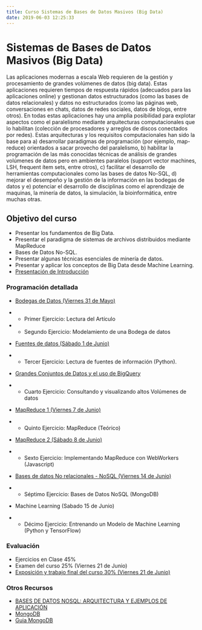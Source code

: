 ```yaml
---
title: Curso Sistemas de Bases de Datos Masivos (Big Data)
date: 2019-06-03 12:25:33
---
```


# Sistemas de Bases de Datos Masivos (Big Data)

Las aplicaciones modernas a escala Web requieren de la gestión y procesamiento de grandes volúmenes de datos (big data). Estas aplicaciones requieren tiempos de respuesta rápidos (adecuados para las aplicaciones online) y gestionan datos estructurados (como las bases de datos relacionales) y datos no estructurados (como las páginas web, conversaciones en chats, datos de redes sociales, datos de blogs, entre otros). En todas estas aplicaciones hay una amplia posibilidad para explotar aspectos como el paralelismo mediante arquitecturas computacionales que lo habilitan (colección de procesadores y arreglos de discos conectados por redes). Estas arquitecturas y los requisitos computacionales han sido la base para a) desarrollar paradigmas de programación (por ejemplo, map-reduce) orientados a sacar provecho del paralelismo, b) habilitar la programación de las más conocidas técnicas de análisis de grandes volúmenes de datos pero en ambientes paralelos (support vector machines, LSH, frequent ítem sets, entre otros), c) facilitar el desarrollo de herramientas computacionales como las bases de datos No-SQL, d) mejorar el desempeño y la gestión de la información en las bodegas de datos y e) potenciar el desarrollo de disciplinas como el aprendizaje de maquinas, la minería de datos, la simulación, la bioinformática, entre muchas otras.

## Objetivo del curso

- Presentar los fundamentos de Big Data.
- Presentar el paradigma de sistemas de archivos distribuidos mediante MapReduce
- Bases de Datos No-SQL.
- Presentar algunas técnicas esenciales de minería de datos.
- Presentar y aplicar los conceptos de Big Data desde Machine Learning.
- [Presentación de Introducción](https://docs.google.com/presentation/d/14_v5hUQCDlb54pXz0V5GWE8BwRKGociSwGtLya5Q4Jc/edit?usp=sharing)

### Programación detallada

- [Bodegas de Datos (Viernes 31 de Mayo)](https://docs.google.com/presentation/d/1R-9joLT70QwXKhHTpe4psH73sn16hkm37byHnrkKe7M/edit?usp=sharing)
- - Primer Ejercicio: Lectura del Artículo
- - Segundo Ejercicio: Modelamiento de una Bodega de datos

- [Fuentes de datos (Sábado 1 de Junio)](https://github.com/seagomezar/BigDataPython/blob/master/src/Cap1/lectura.ipynb)
- - Tercer Ejercicio: Lectura de fuentes de información (Python).
- [Grandes Conjuntos de Datos y el uso de BigQuery](https://towardsdatascience.com/bigquery-without-a-credit-card-discover-learn-and-share-199e08d4a064)
- - Cuarto Ejercicio: Consultando y visualizando altos Volúmenes de datos

- [MapReduce 1 (Viernes 7 de Junio)](https://docs.google.com/presentation/d/1DlQ0ozRNJ7DRZbntjufnEQHbIYIl6jYk2G9ynBYTHCo/edit?usp=sharing)
- - Quinto Ejercicio: MapReduce (Teórico)

- [MapReduce 2 (Sábado 8 de Junio)](https://github.com/seagomezar/MapReduceJS)
- - Sexto Ejercicio: Implementando MapReduce con WebWorkers (Javascript)

- [Bases de datos No relacionales - NoSQL (Viernes 14 de Junio)](https://docs.google.com/presentation/d/1epgQW7S66Q0CguurpYgjH66F-aMKDb12vUvcTnebtVo/edit?usp=sharing)
- - Séptimo Ejercicio: Bases de Datos NoSQL (MongoDB)

- Machine Learning (Sabado 15 de Junio)
- - Décimo Ejercicio: Entrenando un Modelo de Machine Learning (Python y TensorFlow)

### Evaluación

- Ejercicios en Clase 45%
- Examen del curso 25% (Viernes 21 de Junio)
- [Exposición y trabajo final del curso 30% (Viernes 21 de Junio)](https://drive.google.com/open?id=18uzP5uGg7OhbEDQIECtT8XtA4jr3NTf9)

### Otros Recursos

- [BASES DE DATOS NOSQL: ARQUITECTURA Y EJEMPLOS DE APLICACIÓN](https://core.ac.uk/download/pdf/44310803.pdf)
- [MongoDB](http://bibing.us.es/proyectos/abreproy/12037/fichero/PFC_Sergio_Bellido_Sanchez%252FTema5_mongodb.pdf)
- [Guia MongoDB](http://disi.unal.edu.co/~gjhernandezp/datascience/talks/Taller-NoSQL.pdf)
